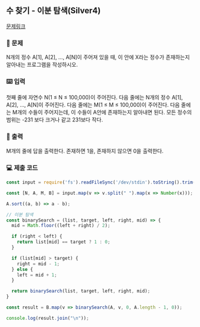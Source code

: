 ## 수 찾기 - 이분 탐색(Silver4)

[문제링크](https://www.acmicpc.net/problem/1920)

### 🙏 문제
N개의 정수 A[1], A[2], …, A[N]이 주어져 있을 때, 이 안에 X라는 정수가 존재하는지 알아내는 프로그램을 작성하시오.

### ⌨️ 입력
첫째 줄에 자연수 N(1 ≤ N ≤ 100,000)이 주어진다. 다음 줄에는 N개의 정수 A[1], A[2], …, A[N]이 주어진다. 다음 줄에는 M(1 ≤ M ≤ 100,000)이 주어진다. 다음 줄에는 M개의 수들이 주어지는데, 이 수들이 A안에 존재하는지 알아내면 된다. 모든 정수의 범위는 -231 보다 크거나 같고 231보다 작다.

### 🎨 출력
M개의 줄에 답을 출력한다. 존재하면 1을, 존재하지 않으면 0을 출력한다.

### 💻 제출 코드

```javascript
const input = require('fs').readFileSync('/dev/stdin').toString().trim().split('\n');

const [N, A, M, B] = input.map(v => v.split(" ").map(x => Number(x)));

A.sort((a, b) => a - b);

// 이분 탐색
const binarySearch = (list, target, left, right, mid) => {
  mid = Math.floor((left + right) / 2);

  if (right < left) {
    return list[mid] == target ? 1 : 0;
  }

  if (list[mid] > target) {
    right = mid - 1;
  } else {
    left = mid + 1;
  }

  return binarySearch(list, target, left, right, mid);
}

const result = B.map(v => binarySearch(A, v, 0, A.length - 1, 0));

console.log(result.join("\n"));
```
